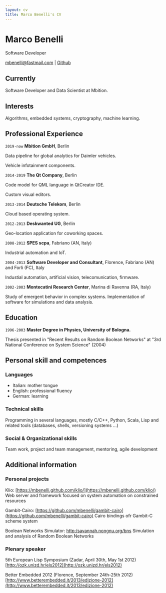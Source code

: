```yaml
---
layout: cv
title: Marco Benelli's CV
---
```

# Marco Benelli
Software Developer

<div id="webaddress">
<a href="mbenelli@fastmail.com">mbenelli@fastmail.com</a>
| <a href="http://github.com/mbenelli">Github</a>
</div>


## Currently

Software Developer and Data Scientist at Mbition.


## Interests

Algorithms, embedded systems, cryptography, machine learning.


## Professional Experience

`2019-now`
__Mbition GmbH__, Berlin

Data pipeline for global analytics for Daimler vehicles.

Vehicle infotainment components.

`2014-2019`
__The Qt Company__, Berlin

Code model for QML language in QtCreator IDE.

Custom visual editors.

`2013-2014`
__Deutsche Telekom__, Berlin

Cloud based operating system.

`2012-2013`
__Deskwanted UG__, Berlin

Geo-location application for coworking spaces.

`2008-2012`
__SPES scpa__, Fabriano (AN, Italy)

Industrial automation and IoT.

`2004-2013`
__Software Developer and Consultant__, Florence, Fabriano (AN) and Forli (FC), Italy

Industial automation, artificial vision, telecomunication, firmware.

`2002-2003`
__Montecatini Research Center__, Marina di Ravenna (RA, Italy)

Study of emergent behavior in complex systems. Implementation of software
for simulations and data analysis.

## Education

`1996-2003`
__Master Degree in Physics, University of Bologna.__

Thesis presented in "Recent Results on Random Boolean Networks" at
"3rd National Conference on System Science" (2004)

## Personal skill and competences

### Languages

  - Italian: mother tongue
  - English: professional fluency
  - German: learning
  
### Technical skills

Programming in several languages, mostly C/C++, Python, Scala, Lisp
and related tools (databases, shells, versioning systems ...)
  
### Social & Organizational skills

Team work, project and team management, mentoring, agile development

## Additional information

### Personal projects

Klio: [https://mbenelli.github.com/klio/](https://mbenelli.github.com/klio/)
Web server and framework focused on system automation on constrained
resources

Gambit-Cairo: [https://github.com/mbenelli/gambit-cairo](https://github.com/mbenelli/gambit-cairo)
Cairo bindings ofr Gambit-C scheme system

Boolean Networks Simulator: [http:/savannah.nongnu.org/bns](http:/savannah.nongnu.org/bns)
Simulation and analysis of Random Boolean Networks

### Plenary speaker
5th European Lisp Symposium (Zadar, April 30th, May 1st 2012)
[http://ozk.unizd.hr/els2012](http://ozk.unizd.hr/els2012)

Better Embedded 2012 (Florence, September 24th-25th 2012)
[http://www.betterembedded.it/2013/edizione-2012](http://www.betterembedded.it/2013/edizione-2012)


<!-- ### Footer

Last updated: January 2021 -->


